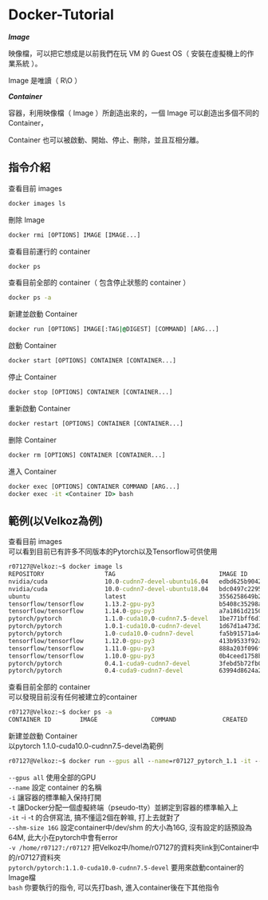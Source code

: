 # Docker-Tutorial

***Image***

映像檔，可以把它想成是以前我們在玩 VM 的 Guest OS（ 安裝在虛擬機上的作業系統 ）。

Image 是唯讀（ R\O ）

***Container***

容器，利用映像檔（ Image ）所創造出來的，一個 Image 可以創造出多個不同的 Container，

Container 也可以被啟動、開始、停止、刪除，並且互相分離。

## 指令介紹

查看目前 images
```cmd
docker images ls
```
刪除 Image
```cmd
docker rmi [OPTIONS] IMAGE [IMAGE...]
```
查看目前運行的 container
```cmd
docker ps
```
查看目前全部的 container（ 包含停止狀態的 container ）
```cmd
docker ps -a
```
新建並啟動 Container
```cmd
docker run [OPTIONS] IMAGE[:TAG|@DIGEST] [COMMAND] [ARG...]
```
啟動 Container
```cmd
docker start [OPTIONS] CONTAINER [CONTAINER...]
```
停止 Container
```cmd
docker stop [OPTIONS] CONTAINER [CONTAINER...]
```
重新啟動 Container
```cmd
docker restart [OPTIONS] CONTAINER [CONTAINER...]
```
删除 Container
```cmd
docker rm [OPTIONS] CONTAINER [CONTAINER...]
```
進入 Container
```cmd
docker exec [OPTIONS] CONTAINER COMMAND [ARG...]
docker exec -it <Container ID> bash
```
## 範例(以Velkoz為例)
查看目前 images  
可以看到目前已有許多不同版本的Pytorch以及Tensorflow可供使用
```cmd
r07127@Velkoz:~$ docker image ls
REPOSITORY                 TAG                             IMAGE ID            CREATED             SIZE
nvidia/cuda                10.0-cudnn7-devel-ubuntu16.04   edbd625b9042        2 days ago          3.11GB
nvidia/cuda                10.0-cudnn7-devel-ubuntu18.04   bdc0497c2295        2 days ago          3.07GB
ubuntu                     latest                          3556258649b2        9 days ago          64.2MB
tensorflow/tensorflow      1.13.2-gpu-py3                  b5408c35298a        2 weeks ago         3.35GB
tensorflow/tensorflow      1.14.0-gpu-py3                  a7a1861d2150        5 weeks ago         3.51GB
pytorch/pytorch            1.1.0-cuda10.0-cudnn7.5-devel   1be771bff6d1        3 months ago        6.94GB
pytorch/pytorch            1.0.1-cuda10.0-cudnn7-devel     1d67d1a473d2        5 months ago        6.17GB
pytorch/pytorch            1.0-cuda10.0-cudnn7-devel       fa5b91571a44        7 months ago        5.45GB
tensorflow/tensorflow      1.12.0-gpu-py3                  413b9533f92a        8 months ago        3.35GB
tensorflow/tensorflow      1.11.0-gpu-py3                  888a203f096f        10 months ago       3.27GB
tensorflow/tensorflow      1.10.0-gpu-py3                  0b4ceed1758b        11 months ago       3.08GB
pytorch/pytorch            0.4.1-cuda9-cudnn7-devel        3febd5b72fb0        12 months ago       5.23GB
pytorch/pytorch            0.4-cuda9-cudnn7-devel          63994d8624a2        13 months ago       4.71GB
```
查看目前全部的 container  
可以發現目前沒有任何被建立的container
```cmd
r07127@Velkoz:~$ docker ps -a
CONTAINER ID        IMAGE               COMMAND             CREATED             STATUS              PORTS               NAMES
```
新建並啟動 Container  
以pytorch 1.1.0-cuda10.0-cudnn7.5-devel為範例
```cmd
r07127@Velkoz:~$ docker run --gpus all --name=r07127_pytorch_1.1 -it --shm-size 16G -v /home/r07127:/r07127 pytorch/pytorch:1.1.0-cuda10.0-cudnn7.5-devel bash
```
`--gpus all` 使用全部的GPU   
`--name` 設定 container 的名稱   
`-i` 讓容器的標準輸入保持打開  
`-t` 讓Docker分配一個虛擬終端（pseudo-tty）並綁定到容器的標準輸入上  
`-it` -i -t 的合併寫法, 搞不懂這2個在幹嘛, 打上去就對了  
`--shm-size 16G` 設定container中/dev/shm 的大小為16G, 沒有設定的話預設為64M, 此大小在pytorch中會有error  
`-v /home/r07127:/r07127` 把Velkoz中/home/r07127的資料夾link到Container中的/r07127資料夾  
`pytorch/pytorch:1.1.0-cuda10.0-cudnn7.5-devel` 要用來啟動container的Image檔  
`bash` 你要執行的指令, 可以先打bash, 進入container後在下其他指令  

